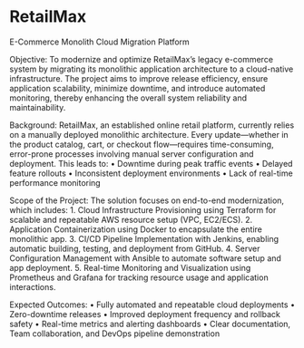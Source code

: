 # RetailMax
E-Commerce Monolith Cloud Migration Platform

Objective:
To modernize and optimize RetailMax’s legacy e-commerce system by migrating its monolithic application architecture to a cloud-native infrastructure. The project aims to improve release efficiency, ensure application scalability, minimize downtime, and introduce automated monitoring, thereby enhancing the overall system reliability and maintainability.

Background:
RetailMax, an established online retail platform, currently relies on a manually deployed monolithic architecture. Every update—whether in the product catalog, cart, or checkout flow—requires time-consuming, error-prone processes involving manual server configuration and deployment. This leads to:
	•	Downtime during peak traffic events
	•	Delayed feature rollouts
	•	Inconsistent deployment environments
	•	Lack of real-time performance monitoring

Scope of the Project:
The solution focuses on end-to-end modernization, which includes:
	1.	Cloud Infrastructure Provisioning using Terraform for scalable and repeatable AWS resource setup (VPC, EC2/ECS).
	2.	Application Containerization using Docker to encapsulate the entire monolithic app.
	3.	CI/CD Pipeline Implementation with Jenkins, enabling automatic building, testing, and deployment from GitHub.
	4.	Server Configuration Management with Ansible to automate software setup and app deployment.
	5.	Real-time Monitoring and Visualization using Prometheus and Grafana for tracking resource usage and application interactions.

Expected Outcomes:
	•	Fully automated and repeatable cloud deployments
	•	Zero-downtime releases
	•	Improved deployment frequency and rollback safety
	•	Real-time metrics and alerting dashboards
	•	Clear documentation, Team collaboration, and DevOps pipeline demonstration